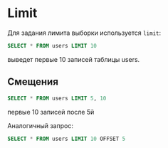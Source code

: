 # Limit

Для задания лимита выборки используется `limit`:
```SQL
SELECT * FROM users LIMIT 10
```
выведет первые 10 записей таблицы users.

## Смещения

```SQL
SELECT * FROM users LIMIT 5, 10
```
первые 10 записей после 5й

Аналогичный запрос:
```SQL
SELECT * FROM users LIMIT 10 OFFSET 5
```
